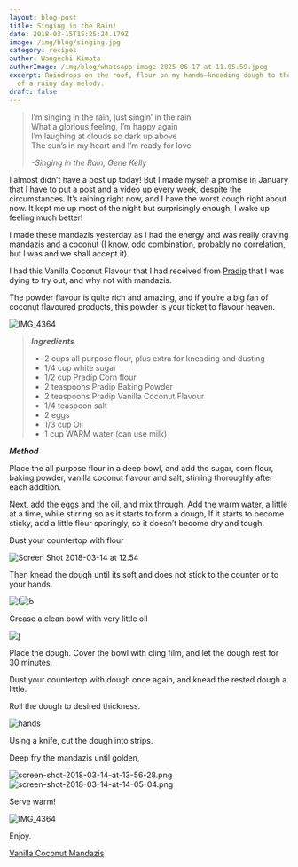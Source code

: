 ```yaml
---
layout: blog-post
title: Singing in the Rain!
date: 2018-03-15T15:25:24.179Z
image: /img/blog/singing.jpg
category: recipes
author: Wangechi Kimata
authorImage: /img/blog/whatsapp-image-2025-06-17-at-11.05.59.jpeg
excerpt: Raindrops on the roof, flour on my hands—kneading dough to the rhythm
  of a rainy day melody.
draft: false
---
```



> I’m singing in the rain, just singin’ in the rain\
> What a glorious feeling, I’m happy again\
> I’m laughing at clouds so dark up above\
> The sun’s in my heart and I’m ready for love
>
> *\-Singing in the Rain, Gene Kelly*

I almost didn’t have a post up today! But I made myself a promise in January that I have to put a post and a video up every week, despite the circumstances. It’s raining right now, and I have the worst cough right about now. It kept me up most of the night but surprisingly enough, I wake up feeling much better!

I made these mandazis yesterday as I had the energy and was really craving mandazis and a coconut (I know, odd combination, probably no correlation, but I was and we shall accept it).

I had this Vanilla Coconut Flavour that I had received from [Pradip](https://www.facebook.com/PradipEL/) that I was dying to try out, and why not with mandazis.

The powder flavour is quite rich and amazing, and if you’re a big fan of coconut flavoured products, this powder is your ticket to flavour heaven.

![IMG_4364](https://pastrypleasures.wordpress.com/wp-content/uploads/2018/03/img_4364.jpg?w=750)

> ***Ingredients***
>
> * 2 cups all purpose flour, plus extra for kneading and dusting
> * 1/4 cup white sugar
> * 1/2 cup Pradip Corn flour
> * 2 teaspoons Pradip Baking Powder
> * 2 teaspoons Pradip Vanilla Coconut Flavour
> * 1/4 teaspoon salt
> * 2 eggs
> * 1/3 cup Oil
> * 1 cup WARM water (can use milk)

***Method***

Place the all purpose flour in a deep bowl, and add the sugar, corn flour, baking powder, vanilla coconut flavour and salt, stirring thoroughly after each addition.

Next, add the eggs and the oil, and mix through. Add the warm water, a little at a time, while stirring so as it starts to form a dough, If it starts to become sticky, add a little flour sparingly, so it doesn’t become dry and tough.

Dust your countertop with flour

![Screen Shot 2018-03-14 at 12.54](https://pastrypleasures.wordpress.com/wp-content/uploads/2018/03/screen-shot-2018-03-14-at-12-54-e1521093936416.jpg?w=750)

Then knead the dough until its soft and does not stick to the counter or to your hands.

![l](https://pastrypleasures.wordpress.com/wp-content/uploads/2018/03/l-e1521094310437.jpg?w=750)![b](https://pastrypleasures.wordpress.com/wp-content/uploads/2018/03/b-e1521094353537.jpg?w=750)

Grease a clean bowl with very little oil

![j](https://pastrypleasures.wordpress.com/wp-content/uploads/2018/03/j-e1521093937170.jpg?w=750)

Place the dough. Cover the bowl with cling film, and let the dough rest for 30 minutes.

Dust your countertop with dough once again, and knead the rested dough a little.

Roll the dough to desired thickness.

![hands](https://pastrypleasures.wordpress.com/wp-content/uploads/2018/03/hands.jpg?w=664&h=415)

Using a knife, cut the dough into strips.

Deep fry the mandazis until golden,

![screen-shot-2018-03-14-at-13-56-28.png](https://pastrypleasures.wordpress.com/wp-content/uploads/2018/03/screen-shot-2018-03-14-at-13-56-28-e1521095486243.png?w=750)![screen-shot-2018-03-14-at-14-05-04.png](https://pastrypleasures.wordpress.com/wp-content/uploads/2018/03/screen-shot-2018-03-14-at-14-05-04-e1521095442735.png?w=750)

Serve warm!

![IMG_4364](https://pastrypleasures.wordpress.com/wp-content/uploads/2018/03/img_4364.jpg?w=750)

Enjoy.

[Vanilla Coconut Mandazis](https://www.youtube.com/embed/c3aiqBJYwNQ?feature=oembed)